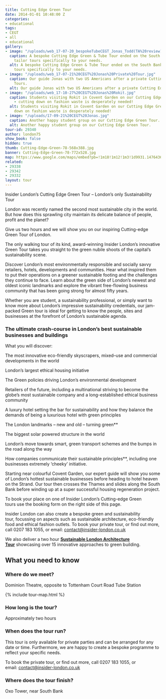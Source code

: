 ```yaml
---
title: Cutting Edge Green Tour
date: 2014-01-01 10:48:00 Z
categories:
- educational
tags:
- CEGT
- all
- educational
gallery:
- image: "/uploads/web_17-07-20_bespokeTubeCEGT_Jonas_Todd(TA%20review)_South%20Bank.jpg"
  caption: A bespoke Cutting Edge Green & Tube Tour ended on the South Bank - we can
    tailor tours specifically to your needs.
  alt: A bespoke Cutting Edge Green & Tube Tour ended on the South Bank - we can tailor
    tours specifically to your needs.
- image: "/uploads/web_17-07-21%20CEGT%20Jonas%20Private%20Tour.jpg"
  caption: Our guide Jonas with two US Americans after a private Cutting Edge Green
    Tours.
  alt: Our guide Jonas with two US Americans after a private Cutting Edge Green Tours.
- image: "/uploads/web_17-10-27%20CEGT%20Jonas%20Rokit.jpg"
  caption: Students visiting Rokit in Covent Garden on our Cutting Edge Green Tour
    - cutting down on fashion waste is desperately needed!
  alt: Students visiting Rokit in Covent Garden on our Cutting Edge Green Tour - cutting
    down on fashion waste is desperately needed!
- image: "/uploads/17-09-21%20CEGT%20Jonas.jpg"
  caption: Another happy student group on our Cutting Edge Green Tour.
  alt: Another happy student group on our Cutting Edge Green Tour.
tour-id: 29340
author: london75
show_book: false
hidden: true
thumb: Cutting-Edge-Green-78-568x388.jpg
banner: Cutting-Edge-Green-78-772x528.jpg
map: https://www.google.com/maps/embed?pb=!1m18!1m12!1m3!1d9931.147643617802!2d-0.13702672623145995!3d51.51712525905672!2m3!1f0!2f0!3f0!3m2!1i1024!2i768!4f13.1!3m3!1m2!1s0x48761b2d6954b527%3A0xa11d7ff34a8e1347!2sDominion+Theatre!5e0!3m2!1sen!2s!4v1431588850046
related:
- 29338
- 29342
- 29332
layout: tour
---
```


<p class="lede">Insider London’s Cutting Edge Green Tour – London’s only Sustainability Tour</p>

London was recently named the second most sustainable city in the world. But how does this sprawling city maintain its delicate balance of people, profit and the planet?

Give us two hours and we will show you on our inspiring Cutting-edge Green Tour of London.

The only walking tour of its kind, award-winning Insider London’s innovative Green Tour takes you straight to the green nubile shoots of the capital’s sustainability scene.

Discover London’s most environmentally responsible and socially savvy retailers, hotels, developments and communities. Hear what inspired them to put their operations on a greener sustainable footing and the challenges they continue to face. Learn about the green side of London’s newest and oldest iconic landmarks and explore the vibrant free-flowing business community that has been going strong for almost fifty years.

Whether you are student, a sustainability professional, or simply want to know more about London’s impressive sustainability credentials, our jam-packed Green tour is ideal for getting to know the people, sites and businesses at the forefront of London’s sustainable agenda.

### The ultimate crash-course in London’s best sustainable businesses and buildings

What you will discover:

The most innovative eco-friendly skyscrapers, mixed–use and commercial developments in the world

London’s largest ethical housing initiative

The Green policies driving London’s environmental development

Retailers of the future, including a multinational striving to become the globe’s most sustainable company and a long-established ethical business community

A luxury hotel setting the bar for sustainability and how they balance the demands of being a luxurious hotel with green principles

The London landmarks – new and old – turning green**

The biggest solar powered structure in the world

London’s move towards smart, green transport schemes and the bumps in the road along the way

How companies communicate their sustainable principles**, including one businesses extremely ‘cheeky’ initiative.

Starting near colourful Covent Garden, our expert guide will show you some of London’s hottest sustainable businesses before heading to hotel heaven on the Strand. Our tour then crosses the Thames and slides along the South Bank before winding up at a super successful housing regeneration project.

To book your place on one of Insider London’s Cutting-edge Green tours use the booking form on the right side of this page.

Insider London can also create a bespoke green and sustainability tour, focussing on aspects such as sustainable architecture, eco-friendly food and ethical fashion outlets. To book your private tour, or find out more, call 0207 183 1055, or email: <a href="mailto:contact@insider-london.co.uk">contact@insider-london.co.uk</a>

We also deliver a two hour **<a href="/tours/sustainable-london-architecture-tour/">Sustainable London Architecture Tour</a>** showcasing over 15 innovative approaches to green building.

## What you need to know

### Where do we meet?

Dominion Theatre, opposite to Tottenham Court Road Tube Station

{% include tour-map.html %}

### How long is the tour?

Approximately two hours

### When does the tour run?

This tour is only available for private parties and can be arranged for any date or time. Furthermore, we are happy to create a bespoke programme to reflect your specific needs.

To book the private tour, or find out more, call 0207 183 1055, or email: <a href="mailto:contact@insider-london.co.uk">contact@insider-london.co.uk</a>

### Where does the tour finish?

Oxo Tower, near South Bank
